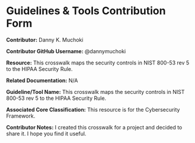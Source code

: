 # Guidelines & Tools Contribution Form


**Contributor:** Danny K. Muchoki

**Contributor GitHub Username:** @dannymuchoki 

**Resource:** This crosswalk maps the security controls in NIST 800-53 rev 5 to the HIPAA Security Rule.

**Related Documentation:** N/A

**Guideline/Tool Name:** This crosswalk maps the security controls in NIST 800-53 rev 5 to the HIPAA Security Rule.

**Associated Core Classification:** This resource is for the Cybersecurity Framework. 

**Contributor Notes:** I created this crosswalk for a project and decided to share it. I hope you find it useful. 
